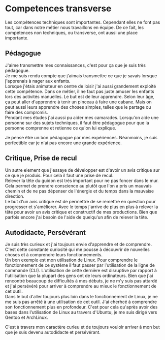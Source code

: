 # Competences transverse

Les compétences techniques sont importantes. Cependant elles ne font pas tout, car
dans notre métier nous travaillons en équipe. De ce fait, les compétences non
techniques, ou transverse, ont aussi une place importante.

## Pédagogue

J'aime transmettre mes connaissances, c'est pour ça que je suis très pédagogue.  
Je me suis rendu compte que j'aimais transmettre ce que je savais lorsque
j'apprenais à nager aux enfants.  
Lorsque j'étais animateur en centre de loisir j'ai aussi grandement exploité
cette compétence. Dans ce métier, il ne faut pas juste amuser les enfants lors
des activités manuelles. Le but est de leur apprendre. Selon leur âge, ça peut
aller d'apprendre à tenir un pinceau à faire une cabane. Mais on peut aussi
leurs apprendre des choses simples, telles que le partage ou faire des compromis.  
Pendant mes études j'ai aussi pu aider mes camarades. Lorsqu'on aide une
personne sur des sujets techniques, il faut être pédagogue pour que la personne
comprenne et retienne ce qu'on lui explique.

Je pense être un bon pédagogue par mes expériences. Néanmoins, je suis perfectible
car je n'ai pas encore une grande expérience.

## Critique, Prise de recul

Un autre element que j'essaye de développer est d'avoir un avis critique sur ce que
je produis. Pour cela il faut une prise de recul.  
Relever la tête du guidon est très important pour ne pas foncer dans le mur. Cela
permet de prendre conscience au plutôt que l'on a pris un mauvais chemin et de ne pas
dépenser de l'énergie et du temps dans la mauvaise direction.  
Le but d'un avis critique est de permettre de se remettre en question pour progresser
et s'améliorer.
Avec le temps j'arrive de plus en plus à relever la tête pour avoir un avis critique
et constructif de mes productions. Bien que parfois encore j'ai besoin de l'aide de
quelqu'un afin de relever la tête.

## Autodidacte, Persévérant

Je suis très curieux et j'ai toujours envie d'apprendre et de comprendre.  
C'est cette constante curiosité qui me pousse à découvrir de nouvelles
choses et à comprendre leurs fonctionnements.  
Un bon exemple est mon utilisation de Linux. Pour comprendre le fonctionnement
de ce système il faut passer par l'utilisation de la ligne de commande (CLI).
L'utilisation de cette dernière est disruptive par rapport à l'utilisation que
la plupart des gens ont de leurs ordinateurs. Bien que j'ai rencontré beaucoup
de difficultés à mes débuts, je ne m'y suis pas attardé et j'ai persévéré pour
arriver à comprendre au mieux le fonctionnement de cet outil.  
Dans le but d'aller toujours plus loin dans le fonctionnement de Linux, je ne
me suis pas arrêté à une utilisation de cet outil. J'ai cherhcé à comprendre
son fonctionnement plus en profondeur. C'est pour cela qu'après avoir des bases
dans l'utilisation de Linux au travers d'Ubuntu, je me suis dirigé vers Gentoo
et ArchLinux.

C'est à travers mon caractère curieu et de toujours vouloir arriver à mon but
que je suis devenu autodidacte et persévérant.
